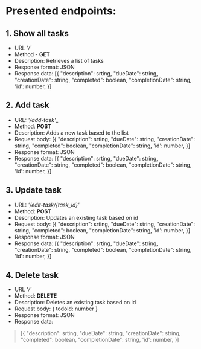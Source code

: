 # Presented endpoints:

## 1. Show all tasks
  - URL *'/'*
  - Method - **GET**
  - Description: Retrieves a list of tasks
  - Response format: JSON
  - Response data: [{
     "description": srting,
     "dueDate": string,
     "creationDate": string,
     "completed": boolean,
     "completionDate": string,
     'id': number,
     }]
## 2. Add task
  - URL: *'/add-task'_*
  - Method: **POST**
  - Description: Adds a new task based to the list
  - Request body: [{
     "description": srting,
     "dueDate": string,
     "creationDate": string,
     "completed": boolean,
     "completionDate": string,
     'id': number,
     }]
  - Response format: JSON
  - Response data: [{
     "description": srting,
     "dueDate": string,
     "creationDate": string,
     "completed": boolean,
     "completionDate": string,
     'id': number,
     }]
## 3. Update task
  - URL: *'/edit-task/{task_id}'*
  - Method: **POST**
  - Description: Updates an existing task based on id
  - Request body: [{
     "description": srting,
     "dueDate": string,
     "creationDate": string,
     "completed": boolean,
     "completionDate": string,
     'id': number,
     }]
  - Response format: JSON
  - Response data: [{
     "description": srting,
     "dueDate": string,
     "creationDate": string,
     "completed": boolean,
     "completionDate": string,
     'id': number,
     }]
## 4. Delete task
  - URL *'/'*
  - Method: **DELETE**
  - Description: Deletes an existing task based on id
  - Request body: {
    todoId: number
  }
  - Response format: JSON
  - Response data: 
  > [{
  >   "description": srting,
  >  "dueDate": string,
  >   "creationDate": string,
  >   "completed": boolean,
  >   "completionDate": string,
  >   'id': number,
  >   }]